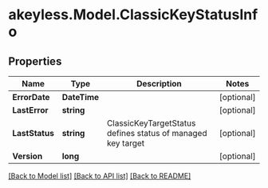 # akeyless.Model.ClassicKeyStatusInfo
## Properties

Name | Type | Description | Notes
------------ | ------------- | ------------- | -------------
**ErrorDate** | **DateTime** |  | [optional] 
**LastError** | **string** |  | [optional] 
**LastStatus** | **string** | ClassicKeyTargetStatus defines status of managed key target | [optional] 
**Version** | **long** |  | [optional] 

[[Back to Model list]](../README.md#documentation-for-models) [[Back to API list]](../README.md#documentation-for-api-endpoints) [[Back to README]](../README.md)

